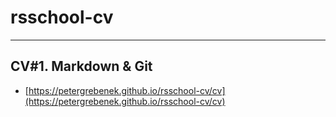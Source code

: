 # rsschool-cv

---

## CV#1. Markdown & Git

- [https://petergrebenek.github.io/rsschool-cv/cv](https://petergrebenek.github.io/rsschool-cv/cv)
